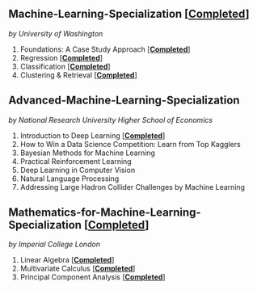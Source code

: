## Machine-Learning-Specialization [[__Completed__](https://www.coursera.org/account/accomplishments/specialization/certificate/ZUGAFYKCMQ79)]
_by University of Washington_

1. Foundations: A Case Study Approach [[__Completed__](https://www.coursera.org/account/accomplishments/certificate/T4BSXMHY9FK4)]
2. Regression [[__Completed__](https://www.coursera.org/account/accomplishments/certificate/RLJH74ZZAEAT)]
3. Classification [[__Completed__](https://www.coursera.org/account/accomplishments/certificate/WJ6AU43S8YUK)]
4. Clustering & Retrieval [[__Completed__](https://www.coursera.org/account/accomplishments/certificate/RPSV54FU5VJY)]

## Advanced-Machine-Learning-Specialization
_by National Research University Higher School of Economics_

1. Introduction to Deep Learning [[__Completed__](https://www.coursera.org/account/accomplishments/certificate/XN2B7T4AJX8C)]
2. How to Win a Data Science Competition: Learn from Top Kagglers
3. Bayesian Methods for Machine Learning
4. Practical Reinforcement Learning
5. Deep Learning in Computer Vision
6. Natural Language Processing
7. Addressing Large Hadron Collider Challenges by Machine Learning

## Mathematics-for-Machine-Learning-Specialization [[__Completed__](https://www.coursera.org/account/accomplishments/specialization/certificate/N3D6C3DT8QAY)]
_by Imperial College London_

1. Linear Algebra [[__Completed__](https://www.coursera.org/account/accomplishments/certificate/LRJJTNR5T5AP)]
2. Multivariate Calculus [[__Completed__](https://www.coursera.org/account/accomplishments/certificate/N4NBA5KJZCX2)]
3. Principal Component Analysis [[__Completed__](https://www.coursera.org/account/accomplishments/certificate/J7L47Q9UHBAW)]
